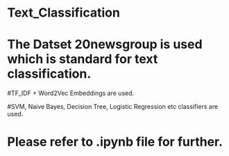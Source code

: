 # Text_Classification
# The Datset 20newsgroup is used which is standard for text classification.

#TF_IDF + Word2Vec Embeddings are used. 

#SVM, Naive Bayes, Decision Tree, Logistic Regression etc classifiers are used.

# Please refer to .ipynb file for further.
